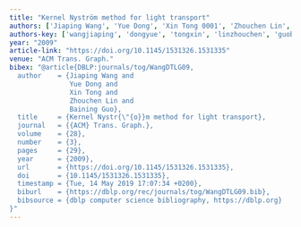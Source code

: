 ```yaml
---
title: "Kernel Nyström method for light transport"
authors: ['Jiaping Wang', 'Yue Dong', 'Xin Tong 0001', 'Zhouchen Lin', 'Baining Guo']
authors-key: ['wangjiaping', 'dongyue', 'tongxin', 'linzhouchen', 'guobaining']
year: "2009"
article-link: "https://doi.org/10.1145/1531326.1531335"
venue: "ACM Trans. Graph."
bibex: "@article{DBLP:journals/tog/WangDTLG09,
  author    = {Jiaping Wang and
               Yue Dong and
               Xin Tong and
               Zhouchen Lin and
               Baining Guo},
  title     = {Kernel Nystr{\"{o}}m method for light transport},
  journal   = {{ACM} Trans. Graph.},
  volume    = {28},
  number    = {3},
  pages     = {29},
  year      = {2009},
  url       = {https://doi.org/10.1145/1531326.1531335},
  doi       = {10.1145/1531326.1531335},
  timestamp = {Tue, 14 May 2019 17:07:34 +0200},
  biburl    = {https://dblp.org/rec/journals/tog/WangDTLG09.bib},
  bibsource = {dblp computer science bibliography, https://dblp.org}
}"
---
```

